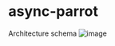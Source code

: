# async-parrot
Architecture schema
![image](https://user-images.githubusercontent.com/5621233/166409715-9c57812d-5506-430e-96c4-2c534b5ece75.png)
